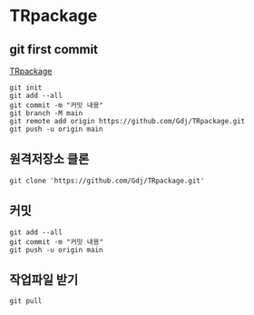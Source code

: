 # TRpackage

## git first commit
[TRpackage](https://gdj.github.io/TRpackage/)
```
git init
git add --all
git commit -m "커밋 내용"
git branch -M main
git remote add origin https://github.com/Gdj/TRpackage.git
git push -u origin main
```



## 원격저장소 클론
```
git clone 'https://github.com/Gdj/TRpackage.git'
```

## 커밋  
```
git add --all
git commit -m "커밋 내용"
git push -u origin main   
```

## 작업파일 받기
```
git pull
```